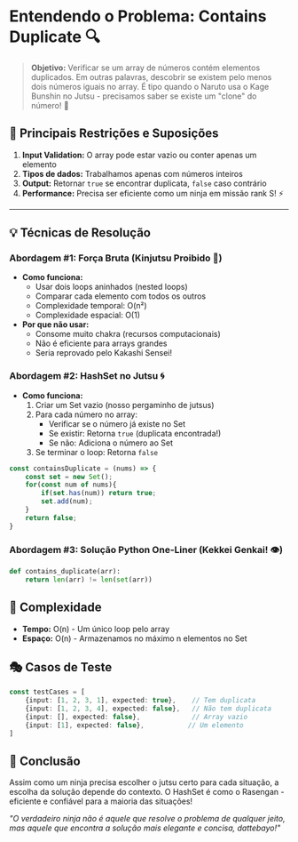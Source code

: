 # Entendendo o Problema: **Contains Duplicate** 🔍

> **Objetivo:** Verificar se um array de números contém elementos duplicados. Em outras palavras, descobrir se existem pelo menos dois números iguais no array. É tipo quando o Naruto usa o Kage Bunshin no Jutsu - precisamos saber se existe um "clone" do número! 🥷

## 🎯 Principais Restrições e Suposições

1. **Input Validation:** O array pode estar vazio ou conter apenas um elemento
2. **Tipos de dados:** Trabalhamos apenas com números inteiros
3. **Output:** Retornar `true` se encontrar duplicata, `false` caso contrário
4. **Performance:** Precisa ser eficiente como um ninja em missão rank S! ⚡

---

## 💡 Técnicas de Resolução

### Abordagem #1: Força Bruta (Kinjutsu Proibido 🚫)

- **Como funciona:**
  - Usar dois loops aninhados (nested loops)
  - Comparar cada elemento com todos os outros
  - Complexidade temporal: O(n²)
  - Complexidade espacial: O(1)
- **Por que não usar:**
  - Consome muito chakra (recursos computacionais)
  - Não é eficiente para arrays grandes
  - Seria reprovado pelo Kakashi Sensei!

### Abordagem #2: HashSet no Jutsu 🌀

- **Como funciona:**
  1. Criar um Set vazio (nosso pergaminho de jutsus)
  2. Para cada número no array:
     - Verificar se o número já existe no Set
     - Se existir: Retorna `true` (duplicata encontrada!)
     - Se não: Adiciona o número ao Set
  3. Se terminar o loop: Retorna `false`

```javascript
const containsDuplicate = (nums) => {
    const set = new Set();
    for(const num of nums){
        if(set.has(num)) return true;
        set.add(num);
    }
    return false;
}
```

### Abordagem #3: Solução Python One-Liner (Kekkei Genkai! 👁️)

```python
def contains_duplicate(arr):
    return len(arr) != len(set(arr))
```

## 🔄 Complexidade

- **Tempo:** O(n) - Um único loop pelo array
- **Espaço:** O(n) - Armazenamos no máximo n elementos no Set

## 🎭 Casos de Teste

```typescript
const testCases = [
    {input: [1, 2, 3, 1], expected: true},    // Tem duplicata
    {input: [1, 2, 3, 4], expected: false},   // Não tem duplicata
    {input: [], expected: false},             // Array vazio
    {input: [1], expected: false},           // Um elemento
]
```

## 📝 Conclusão

Assim como um ninja precisa escolher o jutsu certo para cada situação, a escolha da solução depende do contexto. O HashSet é como o Rasengan - eficiente e confiável para a maioria das situações!

*"O verdadeiro ninja não é aquele que resolve o problema de qualquer jeito, mas aquele que encontra a solução mais elegante e concisa, dattebayo!"*
